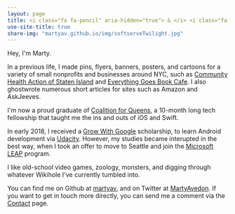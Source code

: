 ```yaml
---
layout: page
title: <i class="fa fa-pencil" aria-hidden="true"> & </i> <i class="fa fa-terminal aria-hidden="true"></i> 
use-site-title: true
share-img: "martyav.github.io/img/softserveTwilight.jpg"
---
```


Hey, I'm Marty. 

In a previous life, I made pins, flyers, banners, posters, and cartoons for a variety of small nonprofits and businesses around NYC, such as [Community Health Action of Staten Island](https://www.chasiny.org/) and [Everything Goes Book Cafe](http://www.etgstores.com/bookcafe/). I also ghostwrote numerous short articles for sites such as Amazon and AskJeeves.

I'm now a proud graduate of [Coalition for Queens](https://www.c4q.nyc/accesscode), a 10-month long tech fellowship that taught me the ins and outs of iOS and Swift. 

In early 2018, I received a [Grow With Google](https://developers.googleblog.com/2017/10/grow-with-google-scholarships.html) scholarship, to learn Android development via [Udacity](https://www.udacity.com/grow-with-google). However, my studies became interupted in the best way, when I took an offer to move to Seattle and join the [Microsoft LEAP](http://www.industryexplorers.com/) program.

I like old-school video games, zoology, monsters, and digging through whatever Wikihole I've currently tumbled into.

You can find me on Github at [martyav](https://github.com/martyav), and on Twitter at [MartyAvedon](https://twitter.com/MartyAvedon). If you want to get in touch more directly, you can send me a comment via the [Contact](https://goo.gl/forms/GAB9KQMxD9bRsiK83) page.
